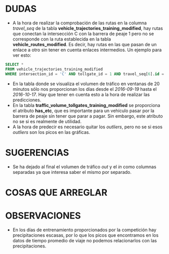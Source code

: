 # DUDAS
* A la hora de realizar la comprobación de las rutas en la columna *travel_seq* de la tabla **vehicle_trajectories_training_modified**, hay rutas que conectan la intersección C con la barrera de peaje 1 pero no se corresponde con la ruta establecida en la tabla **vehicle_routes_modified**. Es decir, hay rutas en las que pasan de un enlace a otro sin tener en cuenta enlaces intermedios. Un ejemplo para ver esto: 

```sql
SELECT *
FROM vehicle_trajectories_training_modified 
WHERE intersection_id = 'C' AND tollgate_id = 1 AND travel_seq[6].id = '121';
```
* En la tabla donde se visualiza el volumen de tráfico en ventanas de 20 minutos sólo nos proporcionan los días desde el _2016-09-19_ hasta el _2016-10-17_. Hay que tener en cuenta esto a la hora de realizar las predicciones.
* En la tabla **traffic_volume_tollgates_training_modified** se proporciona el atributo **has_etc**, que es importante para un vehículo pasar por la barrera de peaje sin tener que parar a pagar. Sin embargo, este atributo no se si es realmente de utilidad.
* A la hora de predecir es necesario quitar los _outliers_, pero no se si esos _outliers_ son los picos en las gráficas.
# SUGERENCIAS
* Se ha dejado al final el volumen de tráfico *out* y el *in* como columnas separadas ya que interesa saber el mismo por separado.

# COSAS QUE ARREGLAR

# OBSERVACIONES
* En los días de entrenamiento proporcionados por la competición hay precipitaciones escasas, por lo que los picos que encontramos en los datos de tiempo promedio de viaje no podemos relacionarlos con las precipitaciones.
